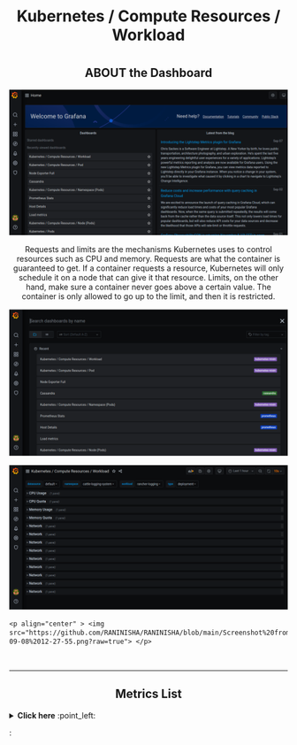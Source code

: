 <h1 align="center"> Kubernetes / Compute Resources / Workload <h1>
 
 

  <h2 align="center"> ABOUT the Dashboard  </h2>

<p align="center" > <img src="https://github.com/RANINISHA/RANINISHA/blob/main/Screenshot%20from%202021-09-08%2012-26-07.png"> </p>
  
<p align="center">  Requests and limits are the mechanisms Kubernetes uses to control resources such as CPU and memory. Requests are what the container is guaranteed to get. If a container requests a resource, Kubernetes will only schedule it on a node that can give it that resource. Limits, on the other hand, make sure a container never goes above a certain value. The container is only allowed to go up to the limit, and then it is restricted. </p >
  
 
 <p align="center" > <img src="https://github.com/RANINISHA/RANINISHA/blob/main/Screenshot%20from%202021-09-08%2012-26-48.png?raw=true"> </p>
 
  <p align="center" > <img src="https://github.com/RANINISHA/RANINISHA/blob/main/Screenshot%20from%202021-09-08%2012-27-55.png?raw=true"> </p>

    <p align="center" > <img src="https://github.com/RANINISHA/RANINISHA/blob/main/Screenshot%20from%202021-09-08%2012-27-55.png?raw=true"> </p>

   <p align="center" > <img src=""> </p>

 ------- 
   
  
  <h2 align="center"> Metrics List </h2>
   <details close="close"> 
    <summary><b> Click here</b> :point_left:</summary>

  <ul>
  <li> cpu usage: it shows cpu  utilization</li>
      <p align="center" > <img src=""> </p>

   
  

  <li>cpu quota : in this matrics we have cpu request and cpu limit </li>
      <p align="center" > <img src=""> </p>

  <li> Memory quota : I this matrics we have memory request and memory limit</li>
      <p align="center" > <img src=""> </p>

  <li> current network usage :</li>
      <p align="center" > <img src=""> </p>

   <li> Recieved bandwidth: </li>
      <p align="center" > <img src=""> </p>

    <li> Transmittes bandwidth : </li>
      <p align="center" > <img src=""> </p>

    <li> Average Container Bandwidth by Pod: Received : </li>
      <p align="center" > <img src=""> </p>

    <li> Average Container Bandwidth by Pod: Transmitted: </li>
      <p align="center" > <img src=""> </p>

   <li> Average Container Bandwidth by Pod: Transmitted: </li>
      <p align="center" > <img src=""> </p>

    <li> Rate of recieved packets : </li>
      <p align="center" > <img src=""> </p>

    <li> Rate of Transmitted packets: </li>
      <p align="center" > <img src=""> </p>

    <li> Rate of recieved packets dropped: </li>
      <p align="center" > <img src=""> </p>

    <li> Rate of Transmitted packets dropped: </li>
   <p align="center" > <img src=""> </p>

   </ul>
  </details>
  
: 
